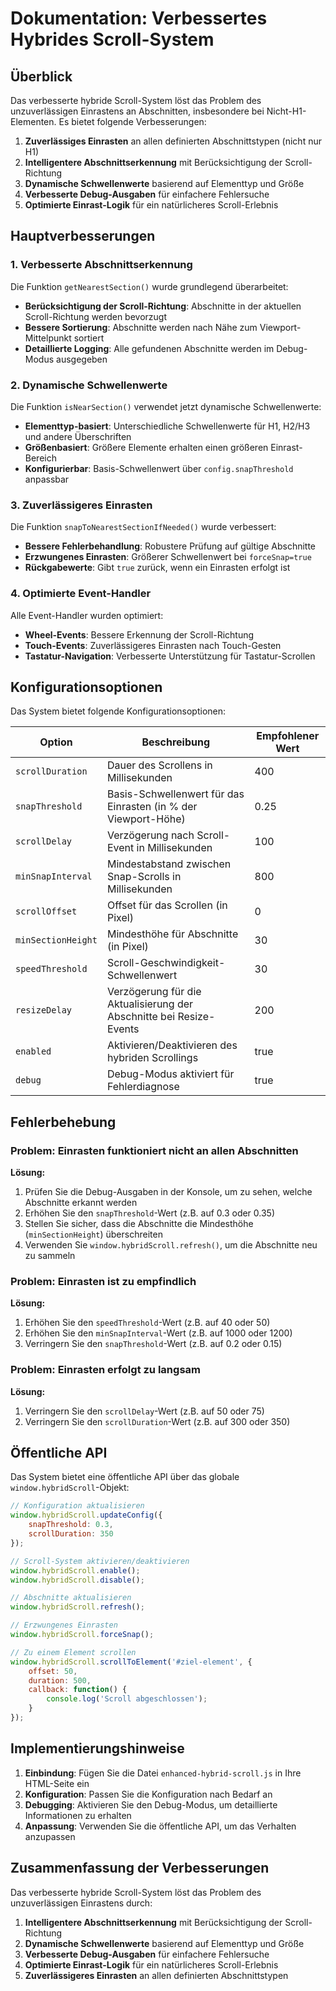 # Dokumentation: Verbessertes Hybrides Scroll-System

## Überblick

Das verbesserte hybride Scroll-System löst das Problem des unzuverlässigen Einrastens an Abschnitten, insbesondere bei Nicht-H1-Elementen. Es bietet folgende Verbesserungen:

1. **Zuverlässiges Einrasten** an allen definierten Abschnittstypen (nicht nur H1)
2. **Intelligentere Abschnittserkennung** mit Berücksichtigung der Scroll-Richtung
3. **Dynamische Schwellenwerte** basierend auf Elementtyp und Größe
4. **Verbesserte Debug-Ausgaben** für einfachere Fehlersuche
5. **Optimierte Einrast-Logik** für ein natürlicheres Scroll-Erlebnis

## Hauptverbesserungen

### 1. Verbesserte Abschnittserkennung

Die Funktion `getNearestSection()` wurde grundlegend überarbeitet:

- **Berücksichtigung der Scroll-Richtung**: Abschnitte in der aktuellen Scroll-Richtung werden bevorzugt
- **Bessere Sortierung**: Abschnitte werden nach Nähe zum Viewport-Mittelpunkt sortiert
- **Detaillierte Logging**: Alle gefundenen Abschnitte werden im Debug-Modus ausgegeben

### 2. Dynamische Schwellenwerte

Die Funktion `isNearSection()` verwendet jetzt dynamische Schwellenwerte:

- **Elementtyp-basiert**: Unterschiedliche Schwellenwerte für H1, H2/H3 und andere Überschriften
- **Größenbasiert**: Größere Elemente erhalten einen größeren Einrast-Bereich
- **Konfigurierbar**: Basis-Schwellenwert über `config.snapThreshold` anpassbar

### 3. Zuverlässigeres Einrasten

Die Funktion `snapToNearestSectionIfNeeded()` wurde verbessert:

- **Bessere Fehlerbehandlung**: Robustere Prüfung auf gültige Abschnitte
- **Erzwungenes Einrasten**: Größerer Schwellenwert bei `forceSnap=true`
- **Rückgabewerte**: Gibt `true` zurück, wenn ein Einrasten erfolgt ist

### 4. Optimierte Event-Handler

Alle Event-Handler wurden optimiert:

- **Wheel-Events**: Bessere Erkennung der Scroll-Richtung
- **Touch-Events**: Zuverlässigeres Einrasten nach Touch-Gesten
- **Tastatur-Navigation**: Verbesserte Unterstützung für Tastatur-Scrollen

## Konfigurationsoptionen

Das System bietet folgende Konfigurationsoptionen:

| Option | Beschreibung | Empfohlener Wert |
|--------|-------------|------------------|
| `scrollDuration` | Dauer des Scrollens in Millisekunden | 400 |
| `snapThreshold` | Basis-Schwellenwert für das Einrasten (in % der Viewport-Höhe) | 0.25 |
| `scrollDelay` | Verzögerung nach Scroll-Event in Millisekunden | 100 |
| `minSnapInterval` | Mindestabstand zwischen Snap-Scrolls in Millisekunden | 800 |
| `scrollOffset` | Offset für das Scrollen (in Pixel) | 0 |
| `minSectionHeight` | Mindesthöhe für Abschnitte (in Pixel) | 30 |
| `speedThreshold` | Scroll-Geschwindigkeit-Schwellenwert | 30 |
| `resizeDelay` | Verzögerung für die Aktualisierung der Abschnitte bei Resize-Events | 200 |
| `enabled` | Aktivieren/Deaktivieren des hybriden Scrollings | true |
| `debug` | Debug-Modus aktiviert für Fehlerdiagnose | true |

## Fehlerbehebung

### Problem: Einrasten funktioniert nicht an allen Abschnitten

**Lösung:**
1. Prüfen Sie die Debug-Ausgaben in der Konsole, um zu sehen, welche Abschnitte erkannt werden
2. Erhöhen Sie den `snapThreshold`-Wert (z.B. auf 0.3 oder 0.35)
3. Stellen Sie sicher, dass die Abschnitte die Mindesthöhe (`minSectionHeight`) überschreiten
4. Verwenden Sie `window.hybridScroll.refresh()`, um die Abschnitte neu zu sammeln

### Problem: Einrasten ist zu empfindlich

**Lösung:**
1. Erhöhen Sie den `speedThreshold`-Wert (z.B. auf 40 oder 50)
2. Erhöhen Sie den `minSnapInterval`-Wert (z.B. auf 1000 oder 1200)
3. Verringern Sie den `snapThreshold`-Wert (z.B. auf 0.2 oder 0.15)

### Problem: Einrasten erfolgt zu langsam

**Lösung:**
1. Verringern Sie den `scrollDelay`-Wert (z.B. auf 50 oder 75)
2. Verringern Sie den `scrollDuration`-Wert (z.B. auf 300 oder 350)

## Öffentliche API

Das System bietet eine öffentliche API über das globale `window.hybridScroll`-Objekt:

```javascript
// Konfiguration aktualisieren
window.hybridScroll.updateConfig({
    snapThreshold: 0.3,
    scrollDuration: 350
});

// Scroll-System aktivieren/deaktivieren
window.hybridScroll.enable();
window.hybridScroll.disable();

// Abschnitte aktualisieren
window.hybridScroll.refresh();

// Erzwungenes Einrasten
window.hybridScroll.forceSnap();

// Zu einem Element scrollen
window.hybridScroll.scrollToElement('#ziel-element', {
    offset: 50,
    duration: 500,
    callback: function() {
        console.log('Scroll abgeschlossen');
    }
});
```

## Implementierungshinweise

1. **Einbindung**: Fügen Sie die Datei `enhanced-hybrid-scroll.js` in Ihre HTML-Seite ein
2. **Konfiguration**: Passen Sie die Konfiguration nach Bedarf an
3. **Debugging**: Aktivieren Sie den Debug-Modus, um detaillierte Informationen zu erhalten
4. **Anpassung**: Verwenden Sie die öffentliche API, um das Verhalten anzupassen

## Zusammenfassung der Verbesserungen

Das verbesserte hybride Scroll-System löst das Problem des unzuverlässigen Einrastens durch:

1. **Intelligentere Abschnittserkennung** mit Berücksichtigung der Scroll-Richtung
2. **Dynamische Schwellenwerte** basierend auf Elementtyp und Größe
3. **Verbesserte Debug-Ausgaben** für einfachere Fehlersuche
4. **Optimierte Einrast-Logik** für ein natürlicheres Scroll-Erlebnis
5. **Zuverlässigeres Einrasten** an allen definierten Abschnittstypen 
